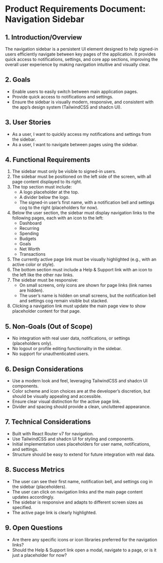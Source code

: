 # Product Requirements Document: Navigation Sidebar

## 1. Introduction/Overview

The navigation sidebar is a persistent UI element designed to help signed-in users efficiently navigate between key pages of the application. It provides quick access to notifications, settings, and core app sections, improving the overall user experience by making navigation intuitive and visually clear.

## 2. Goals

- Enable users to easily switch between main application pages.
- Provide quick access to notifications and settings.
- Ensure the sidebar is visually modern, responsive, and consistent with the app’s design system (TailwindCSS and shadcn UI).

## 3. User Stories

- As a user, I want to quickly access my notifications and settings from the sidebar.
- As a user, I want to navigate between pages using the sidebar.

## 4. Functional Requirements

1. The sidebar must only be visible to signed-in users.
2. The sidebar must be positioned on the left side of the screen, with all page content displayed to its right.
3. The top section must include:
   - A logo placeholder at the top.
   - A divider below the logo.
   - The signed-in user’s first name, with a notification bell and settings cog to the right (placeholders for now).
4. Below the user section, the sidebar must display navigation links to the following pages, each with an icon to the left:
   - Dashboard
   - Recurring
   - Spending
   - Budgets
   - Goals
   - Net Worth
   - Transactions
5. The currently active page link must be visually highlighted (e.g., with an active color or style).
6. The bottom section must include a Help & Support link with an icon to the left like the other nav links.
7. The sidebar must be responsive:
   - On small screens, only icons are shown for page links (link names are hidden).
   - The user’s name is hidden on small screens, but the notification bell and settings cog remain visible but stacked.
8. Clicking a navigation link must update the main page view to show placeholder content for that page.

## 5. Non-Goals (Out of Scope)

- No integration with real user data, notifications, or settings (placeholders only).
- No logout or profile editing functionality in the sidebar.
- No support for unauthenticated users.

## 6. Design Considerations

- Use a modern look and feel, leveraging TailwindCSS and shadcn UI components.
- Color scheme and icon choices are at the developer’s discretion, but should be visually appealing and accessible.
- Ensure clear visual distinction for the active page link.
- Divider and spacing should provide a clean, uncluttered appearance.

## 7. Technical Considerations

- Built with React Router v7 for navigation.
- Use TailwindCSS and shadcn UI for styling and components.
- Initial implementation uses placeholders for user name, notifications, and settings.
- Structure should be easy to extend for future integration with real data.

## 8. Success Metrics

- The user can see their first name, notification bell, and settings cog in the sidebar (placeholders).
- The user can click on navigation links and the main page content updates accordingly.
- The sidebar is responsive and adapts to different screen sizes as specified.
- The active page link is clearly highlighted.

## 9. Open Questions

- Are there any specific icons or icon libraries preferred for the navigation links?
- Should the Help & Support link open a modal, navigate to a page, or is it just a placeholder for now?
